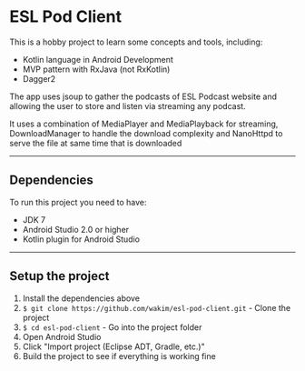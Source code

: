 # ESL Pod Client

This is a hobby project to learn some concepts and tools, including:

 - Kotlin language in Android Development
 - MVP pattern with RxJava (not RxKotlin)
 - Dagger2
 
The app uses jsoup to gather the podcasts of ESL Podcast website and allowing the user to store and listen via streaming any podcast.

It uses a combination of MediaPlayer and MediaPlayback for streaming, DownloadManager to handle the download complexity and NanoHttpd to serve the file at same time that is downloaded

----

## Dependencies

To run this project you need to have:

 - JDK 7
 - Android Studio 2.0 or higher
 - Kotlin plugin for Android Studio
 

---

## Setup the project

1. Install the dependencies above
2. `$ git clone https://github.com/wakim/esl-pod-client.git` - Clone the project
3. `$ cd esl-pod-client` - Go into the project folder
4. Open Android Studio
5. Click "Import project (Eclipse ADT, Gradle, etc.)"
6. Build the project to see if everything is working fine